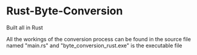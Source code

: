 # Rust-Byte-Conversion
Built all in Rust

All the workings of the conversion process can be found in the source file named "main.rs" and "byte_conversion_rust.exe" is the executable file
